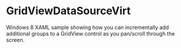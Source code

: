 GridViewDataSourceVirt
======================

Windows 8 XAML sample showing how you can incrementally add additional groups to a GridView control as you pan/scroll through the screen.

